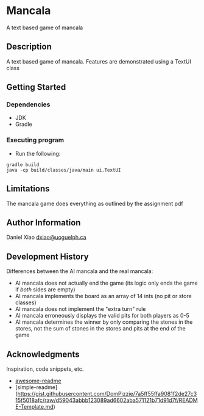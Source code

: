 # Mancala

A text based game of mancala

## Description

A text based game of mancala. Features are demonstrated using a TextUI class

## Getting Started

### Dependencies

* JDK
* Gradle

### Executing program

* Run the following:
```
gradle build
java -cp build/classes/java/main ui.TextUI
```

## Limitations

The mancala game does everything as outlined by the assignment pdf

## Author Information

Daniel Xiao dxiao@uoguelph.ca

## Development History
Differences between the AI mancala and the real mancala:
* AI mancala does not actually end the game (its logic only ends the game if _both_ sides are empty)
* AI mancala implements the board as an array of 14 ints (no pit or store classes)
* AI mancala does not implement the "extra turn" rule
* AI mancala erroneously displays the valid pits for both players as 0-5
* AI mancala determines the winner by only comparing the stones in the stores, not the sum of stones in the stores and pits at the end of the game

## Acknowledgments

Inspiration, code snippets, etc.
* [awesome-readme](https://github.com/matiassingers/awesome-readme)
* [simple-readme] (https://gist.githubusercontent.com/DomPizzie/7a5ff55ffa9081f2de27c315f5018afc/raw/d59043abbb123089ad6602aba571121b71d91d7f/README-Template.md)



